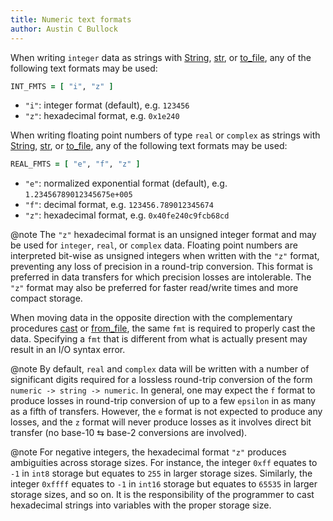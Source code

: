 ```yaml
---
title: Numeric text formats
author: Austin C Bullock
---
```


When writing `integer` data as strings with
[String](../Ref/String.html), [str](../Ref/str.html), or
[to_file](../Ref/to_file.html), any of the following text formats may
be used:

```fortran
INT_FMTS = [ "i", "z" ]
```

* `"i"`: integer format (default), e.g. `123456`
* `"z"`: hexadecimal format, e.g. `0x1e240`

When writing floating point numbers of type `real` or `complex` as
strings with [String](../Ref/String.html), [str](../Ref/str.html), or
[to_file](../Ref/to_file.html), any of the following text formats may
be used:

```fortran
REAL_FMTS = [ "e", "f", "z" ]
```

* `"e"`: normalized exponential format (default), e.g.
  `1.23456789012345675e+005`
* `"f"`: decimal format, e.g. `123456.789012345674`
* `"z"`: hexadecimal format, e.g. `0x40fe240c9fcb68cd`

@note The `"z"` hexadecimal format is an unsigned integer format and
may be used for `integer`, `real`, or `complex` data. Floating point
numbers are interpreted bit-wise as unsigned integers when written with
the `"z"` format, preventing any loss of precision in a round-trip
conversion. This format is preferred in data transfers for which
precision losses are intolerable. The `"z"` format may also be
preferred for faster read/write times and more compact storage.

When moving data in the opposite direction with the complementary
procedures [cast](../Ref/cast.html) or
[from_file](../Ref/from_file.html), the same `fmt` is required to
properly cast the data. Specifying a `fmt` that is different from what
is actually present may result in an I/O syntax error.

@note By default, `real` and `complex` data will be written with a
number of significant digits required for a lossless round-trip
conversion of the form `numeric -> string -> numeric`. In general, one
may expect the `f` format to produce losses in round-trip conversion of
up to a few `epsilon` in as many as a fifth of transfers. However, the
`e` format is not expected to produce any losses, and the `z` format
will never produce losses as it involves direct bit transfer (no
base-10 ⇆ base-2 conversions are involved).

@note For negative integers, the hexadecimal format `"z"` produces
ambiguities across storage sizes. For instance, the integer `0xff`
equates to `-1` in `int8` storage but equates to `255` in larger
storage sizes. Similarly, the integer `0xffff` equates to `-1` in
`int16` storage but equates to `65535` in larger storage sizes, and so
on. It is the responsibility of the programmer to cast hexadecimal
strings into variables with the proper storage size.
